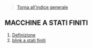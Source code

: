 
>[Torna all'indice generale](index.md)
## **MACCHINE A STATI FINITI**

1. [Definizione](statifinitibase.md)
2. [blink a stati finiti](statifinitiblink.md)
